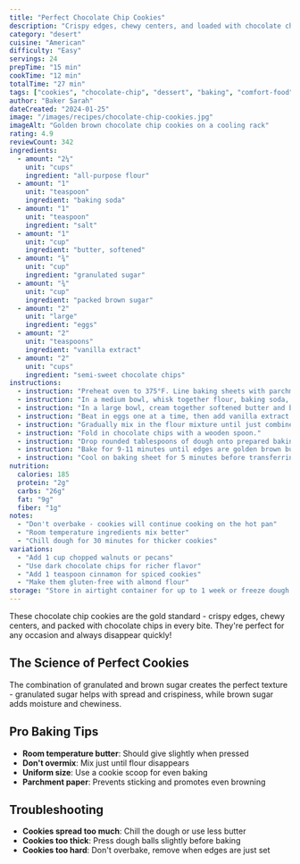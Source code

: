 ```yaml
---
title: "Perfect Chocolate Chip Cookies"
description: "Crispy edges, chewy centers, and loaded with chocolate chips - the ultimate comfort cookie"
category: "desert"
cuisine: "American"
difficulty: "Easy"
servings: 24
prepTime: "15 min"
cookTime: "12 min"
totalTime: "27 min"
tags: ["cookies", "chocolate-chip", "dessert", "baking", "comfort-food"]
author: "Baker Sarah"
dateCreated: "2024-01-25"
image: "/images/recipes/chocolate-chip-cookies.jpg"
imageAlt: "Golden brown chocolate chip cookies on a cooling rack"
rating: 4.9
reviewCount: 342
ingredients:
  - amount: "2¼"
    unit: "cups"
    ingredient: "all-purpose flour"
  - amount: "1"
    unit: "teaspoon"
    ingredient: "baking soda"
  - amount: "1"
    unit: "teaspoon"
    ingredient: "salt"
  - amount: "1"
    unit: "cup"
    ingredient: "butter, softened"
  - amount: "¾"
    unit: "cup"
    ingredient: "granulated sugar"
  - amount: "¾"
    unit: "cup"
    ingredient: "packed brown sugar"
  - amount: "2"
    unit: "large"
    ingredient: "eggs"
  - amount: "2"
    unit: "teaspoons"
    ingredient: "vanilla extract"
  - amount: "2"
    unit: "cups"
    ingredient: "semi-sweet chocolate chips"
instructions:
  - instruction: "Preheat oven to 375°F. Line baking sheets with parchment paper."
  - instruction: "In a medium bowl, whisk together flour, baking soda, and salt."
  - instruction: "In a large bowl, cream together softened butter and both sugars until light and fluffy, about 3 minutes."
  - instruction: "Beat in eggs one at a time, then add vanilla extract."
  - instruction: "Gradually mix in the flour mixture until just combined."
  - instruction: "Fold in chocolate chips with a wooden spoon."
  - instruction: "Drop rounded tablespoons of dough onto prepared baking sheets, spacing 2 inches apart."
  - instruction: "Bake for 9-11 minutes until edges are golden brown but centers still look slightly underbaked."
  - instruction: "Cool on baking sheet for 5 minutes before transferring to a wire rack."
nutrition:
  calories: 185
  protein: "2g"
  carbs: "26g"
  fat: "9g"
  fiber: "1g"
notes:
  - "Don't overbake - cookies will continue cooking on the hot pan"
  - "Room temperature ingredients mix better"
  - "Chill dough for 30 minutes for thicker cookies"
variations:
  - "Add 1 cup chopped walnuts or pecans"
  - "Use dark chocolate chips for richer flavor"
  - "Add 1 teaspoon cinnamon for spiced cookies"
  - "Make them gluten-free with almond flour"
storage: "Store in airtight container for up to 1 week or freeze dough balls for up to 3 months"
---
```


These chocolate chip cookies are the gold standard - crispy edges, chewy centers, and packed with chocolate chips in every bite. They're perfect for any occasion and always disappear quickly!

## The Science of Perfect Cookies

The combination of granulated and brown sugar creates the perfect texture - granulated sugar helps with spread and crispiness, while brown sugar adds moisture and chewiness.

## Pro Baking Tips

- **Room temperature butter**: Should give slightly when pressed
- **Don't overmix**: Mix just until flour disappears
- **Uniform size**: Use a cookie scoop for even baking
- **Parchment paper**: Prevents sticking and promotes even browning

## Troubleshooting

- **Cookies spread too much**: Chill the dough or use less butter
- **Cookies too thick**: Press dough balls slightly before baking
- **Cookies too hard**: Don't overbake, remove when edges are just set
